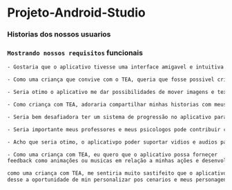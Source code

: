 # Projeto-Android-Studio

### Historias dos nossos usuarios

### `Mostrando nossos requisitos` funcionais

```bash
- Gostaria que o aplicativo tivesse uma interface amigavel e intuitiva
```
```bash
- Como uma criança que convive com o TEA, queria que fosse possivel criar historinhas interativas com meus personagens favoritos
```
```bash
- Seria otimo o aplicativo me dar possibilidades de mover imagens e textos em simples gestos
```
```bash
- Como criança com TEA, adoraria compartilhar minhas historias com meus colegas
```
```bash
- Seria bem desafiadora ter um sistema de progressão no aplicativo para medir meu desenvolvimento vendo onde melhorei
```
```bash
- Seria importante meus professores e meus psicologos pode contribuir com meus projetos no aplicativo
```
```bash
- Acho que seria otimo, o aplicativpo poder suportar vidios e audios para torna-los mais envolventes
```
```bash
- Como uma criança com TEA, eu quero que o aplicativo possa forneçer
feedback como animações ou musicas em relação a minhas ações e desenvolvimento!
```
```bash
como uma criança com TEA, me sentiria muito sastifeito que o aplicativo
desse a oportunidade de min personalizar pos cenarios e meus personagens
```











